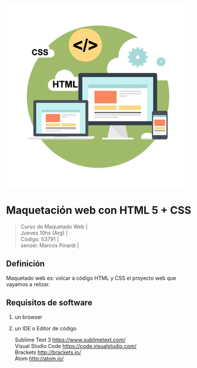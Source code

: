 <img src="extras/imagenes/port.png">

# Maquetación web con HTML 5 + CSS

> Curso de Maquetado Web |   
> Jueves 10hs (Arg) |  
> Código: 53791 |  
> sensei: Marcos Pinardi |

## Definición

Maquetado web es: volcar a código HTML y CSS el proyecto web que vayamos a relizar.

## Requisitos de software

1. un browser
2. un IDE o Editor de código

   Sublime Text 3 https://www.sublimetext.com/   
   Visual Studio Code https://code.visualstudio.com/  
   Brackets http://brackets.io/  
   Atom http://atom.io/  
   
